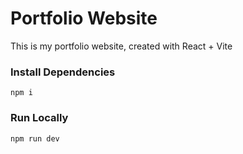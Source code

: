 # Portfolio Website

This is my portfolio website, created with React + Vite

### Install Dependencies

`npm i`

### Run Locally

`npm run dev`
